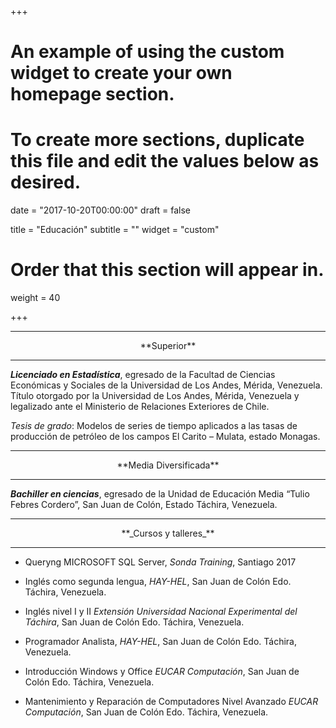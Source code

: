 +++
# An example of using the custom widget to create your own homepage section.
# To create more sections, duplicate this file and edit the values below as desired.

date = "2017-10-20T00:00:00"
draft = false

title = "Educación"
subtitle = ""
widget = "custom"

# Order that this section will appear in.
weight = 40

+++
<hr></hr>
 <center>**Superior**</center>
<hr></hr>

__*Licenciado en Estadística*__, egresado de la Facultad de Ciencias Económicas y Sociales de la Universidad de Los Andes, Mérida, Venezuela. Título otorgado por la Universidad de Los Andes, Mérida, Venezuela y legalizado ante el Ministerio de Relaciones Exteriores de Chile.<br>

*Tesis de grado*: Modelos de series de tiempo aplicados a las tasas de producción de petróleo de los campos El Carito – Mulata, estado Monagas. 

<hr></hr>

 <center>**Media Diversificada**</center>
<hr></hr>

__*Bachiller en ciencias*__, egresado de la Unidad de Educación Media “Tulio Febres Cordero”, San Juan de Colón, Estado Táchira, Venezuela. 

<hr></hr>

<center>**_Cursos y talleres_**</center>
<hr></hr>

- Queryng MICROSOFT SQL Server, _Sonda Training_, Santiago 2017

- Inglés como segunda lengua, _HAY-HEL_, San Juan de Colón Edo. Táchira, Venezuela.

- Inglés nivel I y II _Extensión Universidad Nacional Experimental del Táchira_, San Juan de Colón Edo. Táchira, Venezuela.

- Programador Analista, _HAY-HEL_, San Juan de Colón Edo. Táchira, Venezuela. 

- Introducción Windows y Office _EUCAR Computación_, San Juan de Colón Edo. Táchira, Venezuela.

- Mantenimiento y Reparación de Computadores Nivel Avanzado _EUCAR Computación_, San Juan de Colón Edo. Táchira, Venezuela.